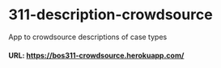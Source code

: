 # 311-description-crowdsource
App to crowdsource descriptions of case types

#### URL: https://bos311-crowdsource.herokuapp.com/
